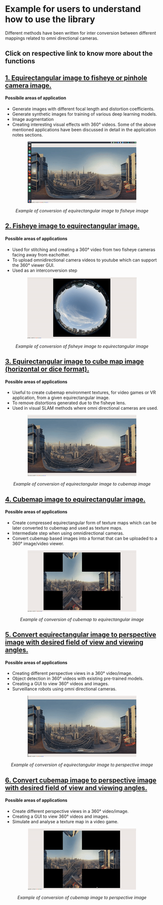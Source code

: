# Example for users to understand how to use the library

Different methods have been written for inter conversion between different mappings related to omni directional cameras.
## Click on respective link to know more about the functions

## [1. Equirectangular image to fisheye or pinhole camera image.](eqrect2fisheye.md)
#### Possibile areas of application
* Generate images with different focal length and distortion coefficients.
* Generate synthetic images for training of various deep learning models.
* Image augmentation
* Creating interesting visual effects with 360&deg; videos.
Some of the above mentioned applications have been discussed in detail in the application notes sections.

<p align="center">
  <img height="200" src="/gifs/eqrect2fisheye.gif">
</p>
<p align="center">
  <i>Example of conversion of equirectangular image to fisheye image</i>
</p>


## [2. Fisheye image to equirectangular image.](fisheye2equirect.md)
#### Possible areas of applications
* Used for stitching and creating a 360&deg; video from two fisheye cameras facing away from eachother.
* To upload omnidirectional camera videos to youtube which can support the 360&deg; viewer GUI.
* Used as an interconversion step

<p align="center">
  <img height="200" src="/gifs/fisheye2eqrect1.gif">
</p>
<p align="center">
  <i>Example of conversion of fisheye image to equirectangular image</i>
</p>


## [3. Equirectangular image to cube map image (horizontal or dice format).](eqrect2cubemap.md)
#### Possible areas of applications
* Useful to create cubemap environment textures, for video games or VR application, from a given equirectangular image.
* To remove distortions generated due to the fisheye lens.
* Used in visual SLAM methods where omni directional cameras are used.

<p align="center">
  <img height="200" src="/gifs/equirect2cubemap_dice.gif">
</p>
<p align="center">
  <i>Example of conversion of equirectangular image to cubemap image</i>
</p>


## [4. Cubemap image to equirectangular image.](eqrect2cubemap.md)
#### Possible areas of applications
* Create compressed equirectangular form of texture maps which can be later converted to cubemap and used as texture maps.
* Intermediate step when using omnidirectional cameras.
* Convert cubemap based images into a format that can be uploaded to a 360&deg; image/video viewer.
<p align="center">
  <img height="200" src="/gifs/cube2eqrect_dice.gif">
</p>
<p align="center">
  <i>Example of conversion of cubemap to equirectangular image</i>
</p>


## [5. Convert equirectangular image to perspective image with desired field of view and viewing angles.](equirectangular2persp.md)
#### Possible areas of applications 
* Creating different perspective views in a 360&deg; video/image.
* Object detection in 360&deg; videos with existing pre-trained models.
* Creating a GUI to view 360&deg; videos and images.
* Surveillance robots using omni directional cameras.

<p align="center">
  <img height="200" src="/gifs/eqrect2persp.gif">
</p>
<p align="center">
  <i>Example of conversion of equirectangular image to perspective image</i>
</p>



## [6. Convert cubemap image to perspective image with desired field of view and viewing angles.](equirectangular2persp.md)
#### Possible areas of applications 
* Create different perspective views in a 360&deg; video/image.
* Creating a GUI to view 360&deg; videos and images.
* Simulate and analyse a texture map in a video game.

<p align="center">
  <img height="200" src="/gifs/cubemap2persp_dice.gif">
</p>
<p align="center">
  <i>Example of conversion of cubemap image to perspective image</i>
</p>
